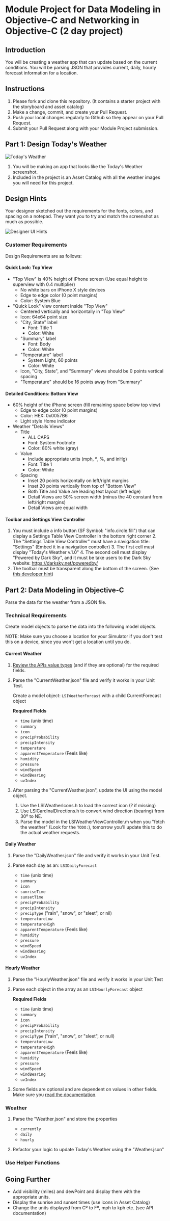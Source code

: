 # Module Project for Data Modeling in Objective-C and Networking in Objective-C (2 day project)

## Introduction

You will be creating a weather app that can update based on the current conditions. You will be parsing JSON that provides current, daily, hourly forecast information for a location.

## Instructions

1. Please fork and clone this repository. (It contains a starter project with the storyboard and asset catalog)
2. Make a change, commit, and create your Pull Request.
3. Push your local changes regularly to Github so they appear on your Pull Request.
4. Submit your Pull Request along with your Module Project submission.

## Part 1: Design Today's Weather

![Today's Weather](https://tk-assets.lambdaschool.com/19e93a70-2966-471a-9183-326aab2d97b9_WeatherApp-Objective-C.png)

1. You will be making an app that looks like the Today's Weather screenshot. 
2. Included in the project is an Asset Catalog with all the weather images you will need for this project.

## Design Hints

Your designer sketched out the requirements for the fonts, colors, and spacing on a notepad. They want you to try and match the screenshot as much as possible.

![Designer UI Hints](https://tk-assets.lambdaschool.com/6746bb60-c92c-46d2-ae7d-928a40e13099_Todays-Weather-UI-markup.JPG)


### Customer Requirements

Design Requirements are as follows:

#### Quick Look: Top View

* "Top View" is 40% height of iPhone screen (Use equal height to superview with 0.4 multiplier)
	* No white bars on iPhone X style devices
	* Edge to edge color (0 point margins)
	* Color: System Blue
* "Quick Look" view content inside "Top View"
	* Centered vertically and horizontally in "Top View"
	* Icon: 64x64 point size
	* "City, State" label
		* Font: Title 1
		* Color: White
	* "Summary" label
		* Font: Body
		* Color: White
	* "Temperature" label
		* System Light, 60 points
		* Color: White
	* Icon, "City, State", and "Summary" views should be 0 points vertical spacing
	* "Temperature" should be 16 points away from "Summary" 

#### Detailed Conditions: Bottom View

* 60% height of the iPhone screen (fill remaining space below top view)
	* Edge to edge color (0 point margins)
	* Color: HEX: 0x0057B6 
	* Light style Home indicator
* Weather "Details Views"
	* Title
		* ALL CAPS
		* Font: System Footnote
		* Color: 80% white (gray)
	* Value
		* Include appropriate units (mph, º, %, and inHg)
		* Font: Title 1
		* Color: White
	* Spacing
		* Inset 20 points horizontally on left/right margins
		* Inset 20 points vertically from top of "Bottom View"
		* Both Title and Value are leading text layout (left edge)
		* Detail Views are 50% screen width (minus the 40 constant from left/right margins)
		* Detail Views are equal width

#### Toolbar and Settings View Controller

1. You must include a info button (SF Symbol: "info.circle.fill") that can display a Settings Table View Controller in the bottom right corner
	2. The "Settings Table View Controller" must have a navigation title: "Settings" (Embed it in a navigation controller)
	3. The first cell must display "Today's Weather v.1.0"
	4. The second cell must display "Powered by Dark Sky", and it must be take users to the Dark Sky website: <https://darksky.net/poweredby/>
2. The toolbar must be transparent along the bottom of the screen. (See [this developer hint](https://stackoverflow.com/a/18969325/276626))

## Part 2: Data Modeling in Objective-C

Parse the data for the weather from a JSON file.

### Technical Requirements

Create model objects to parse the data into the following model objects.

NOTE: Make sure you choose a location for your Simulator if you don't test this on a device, since you won't get a location until you do.

#### Current Weather

1. [Review the APIs value types](https://darksky.net/dev/docs#data-point) (and if they are optional) for the required fields.

2. Parse the "CurrentWeather.json" file and verify it works in your Unit Test.

	Create a model object: `LSIWeatherForcast` with a child CurrentForecast object 
	
	**Required Fields**
	
	* `time` (unix time)
	* `summary`
	* `icon`
	* `precipProbability`
	* `precipIntensity`
	* `temperature`
	* `apparentTemperature` (Feels like)
	* `humidity`
	* `pressure`
	* `windSpeed`
	* `windBearing`
	* `uvIndex`

3. After parsing the "CurrentWeather.json", update the UI using the model object.
	1. Use the LSIWeatherIcons.h to load the correct icon (? if missing)
	2. Use LSICardinalDirections.h to convert wind direction (bearing) from 30º to NE.
	3. Parse the model in the LSIWeatherViewController.m when you "fetch the weather" (Look for the `TODO:`), tomorrow you'll update this to do the actual weather requests.

#### Daily Weather

1. Parse the "DailyWeather.json" file and verify it works in your Unit Test.

2. Parse each day as an: `LSIDailyForecast`

	* `time` (unix time)
	* `summary`
	* `icon`
	* `sunriseTime`
	* `sunsetTime`
	* `precipProbability`
	* `precipIntensity`
	* `precipType` ("rain", "snow", or "sleet", or nil)
	* `temperatureLow`
	* `temperatureHigh`
	* `apparentTemperature` (Feels like)
	* `humidity`
	* `pressure`
	* `windSpeed`
	* `windBearing`
	* `uvIndex`

#### Hourly Weather

1. Parse the "HourlyWeather.json" file and verify it works in your Unit Test
2. Parse each object in the array as an `LSIHourlyForecast` object

	**Required Fields**
	* `time` (unix time)
	* `summary`
	* `icon`
	* `precipProbability`
	* `precipIntensity`
	* `precipType` ("rain", "snow", or "sleet", or null)
	* `temperatureLow`
	* `temperatureHigh`
	* `apparentTemperature` (Feels like)
	* `humidity`
	* `pressure`
	* `windSpeed`
	* `windBearing`
	* `uvIndex`

3. Some fields are optional and are dependent on values in other fields. Make sure you [read the documentation](https://darksky.net/dev/docs#data-point).

### Weather 

1. Parse the "Weather.json" and store the properties

	* `currently`
	* `daily`
	* `hourly`

2. Refactor your logic to update Today's Weather using the "Weather.json" 

### Use Helper Functions




## Going Further

* Add visibility (miles) and dewPoint and display them with the appropriate units.
* Display the sunrise and sunset times (use icons in Asset Catalog)
* Change the units displayed from Cº to Fº, mph to kph etc. (see API documentation)


